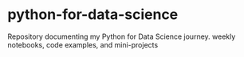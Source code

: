 # python-for-data-science
Repository documenting my Python for Data Science journey. weekly notebooks, code examples, and mini-projects
